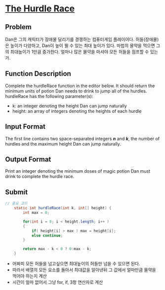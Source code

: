 # [The Hurdle Race]
## Problem
Dan은 그의 캐릭터가 장애물 달리기를 경쟁하는 컴퓨터게임 플레이어다.
허들(장애물)은 높이가 다양하고, Dan이 높이 뛸 수 있는 최대 높이가 있다.
마법의 물약을 먹으면 그의 최대높이가 1만큼 증가한다.
얼마나 많은 물약을 마셔야 모든 허들을 점프할 수 있는가.

## Function Description
Complete the hurdleRace function in the editor below. It should return the minimum units of potion Dan needs to drink to jump all of the hurdles.
hurdleRace has the following parameter(s):

- k: an integer denoting the height Dan can jump naturally
- height: an array of integers denoting the heights of each hurdle

## Input Format
The first line contains two space-separated integers ***n*** and ***k***, the number of hurdles and the maximum height Dan can jump naturally. 

## Output Format
Print an integer denoting the minimum doses of magic potion Dan must drink to complete the hurdle race.

## Submit
```java
// 중요 코드
    static int hurdleRace(int k, int[] height) {
        int max = 0;

        for(int i = 0; i < height.length; i++ )
        {
            if( height[i] > max ) max = height[i];
            else continue;
        }

        return max - k < 0 ? 0:max - k;
    }
```
- 어짜피 모든 허들을 넘고싶으면 최대높이의 허들만 넘을 수 있으면 된다.
- 따라서 배열의 모든 요소를 돌아서 최대값을 알아낸뒤 그 값에서 얼마만큼 물약을 먹어야 하는지 계산
- 시간이 얼마 없어서 그냥 for, if, 3항 연산자로 계산  

[The Hurdle Race]: https://www.hackerrank.com/challenges/the-hurdle-race/problem